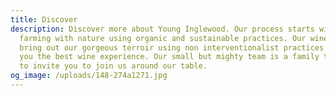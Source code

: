 ```yaml
---
title: Discover
description: Discover more about Young Inglewood. Our process starts with
  farming with nature using organic and sustainable practices. Our winemakers
  bring out our gorgeous terroir using non interventionalist practices to give
  you the best wine experience. Our small but mighty team is a family that hopes
  to invite you to join us around our table.
og_image: /uploads/148-274a1271.jpg
---
```

